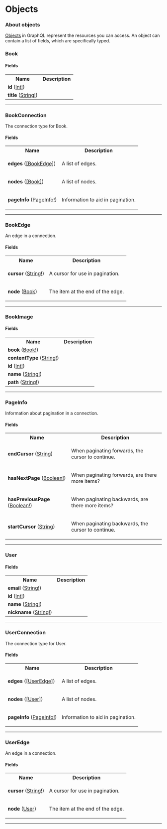 # Objects

### About objects

[Objects](https://graphql.github.io/graphql-spec/June2018/#sec-Objects) in GraphQL represent the resources you can access. An object can contain a list of fields, which are specifically typed.

### Book

  

#### Fields

<table>
  <tr>
    <th>Name</th>
    <th>Description</th>
  </tr>
  <tr>
    <td><strong>id</strong> (<a href="scalars.md#int">Int!</a>)</td> 
    <td></td>
  </tr>
  <tr>
    <td><strong>title</strong> (<a href="scalars.md#string">String!</a>)</td> 
    <td></td>
  </tr>
</table>

---

### BookConnection

<p>The connection type for Book.</p>  

#### Fields

<table>
  <tr>
    <th>Name</th>
    <th>Description</th>
  </tr>
  <tr>
    <td><strong>edges</strong> (<a href="objects.md#bookedge">[BookEdge]</a>)</td> 
    <td><p>A list of edges.</p></td>
  </tr>
  <tr>
    <td><strong>nodes</strong> (<a href="objects.md#book">[Book]</a>)</td> 
    <td><p>A list of nodes.</p></td>
  </tr>
  <tr>
    <td><strong>pageInfo</strong> (<a href="objects.md#pageinfo">PageInfo!</a>)</td> 
    <td><p>Information to aid in pagination.</p></td>
  </tr>
</table>

---

### BookEdge

<p>An edge in a connection.</p>  

#### Fields

<table>
  <tr>
    <th>Name</th>
    <th>Description</th>
  </tr>
  <tr>
    <td><strong>cursor</strong> (<a href="scalars.md#string">String!</a>)</td> 
    <td><p>A cursor for use in pagination.</p></td>
  </tr>
  <tr>
    <td><strong>node</strong> (<a href="objects.md#book">Book</a>)</td> 
    <td><p>The item at the end of the edge.</p></td>
  </tr>
</table>

---

### BookImage

  

#### Fields

<table>
  <tr>
    <th>Name</th>
    <th>Description</th>
  </tr>
  <tr>
    <td><strong>book</strong> (<a href="objects.md#book">Book!</a>)</td> 
    <td></td>
  </tr>
  <tr>
    <td><strong>contentType</strong> (<a href="scalars.md#string">String!</a>)</td> 
    <td></td>
  </tr>
  <tr>
    <td><strong>id</strong> (<a href="scalars.md#int">Int!</a>)</td> 
    <td></td>
  </tr>
  <tr>
    <td><strong>name</strong> (<a href="scalars.md#string">String!</a>)</td> 
    <td></td>
  </tr>
  <tr>
    <td><strong>path</strong> (<a href="scalars.md#string">String!</a>)</td> 
    <td></td>
  </tr>
</table>

---

### PageInfo

<p>Information about pagination in a connection.</p>  

#### Fields

<table>
  <tr>
    <th>Name</th>
    <th>Description</th>
  </tr>
  <tr>
    <td><strong>endCursor</strong> (<a href="scalars.md#string">String</a>)</td> 
    <td><p>When paginating forwards, the cursor to continue.</p></td>
  </tr>
  <tr>
    <td><strong>hasNextPage</strong> (<a href="scalars.md#boolean">Boolean!</a>)</td> 
    <td><p>When paginating forwards, are there more items?</p></td>
  </tr>
  <tr>
    <td><strong>hasPreviousPage</strong> (<a href="scalars.md#boolean">Boolean!</a>)</td> 
    <td><p>When paginating backwards, are there more items?</p></td>
  </tr>
  <tr>
    <td><strong>startCursor</strong> (<a href="scalars.md#string">String</a>)</td> 
    <td><p>When paginating backwards, the cursor to continue.</p></td>
  </tr>
</table>

---

### User

  

#### Fields

<table>
  <tr>
    <th>Name</th>
    <th>Description</th>
  </tr>
  <tr>
    <td><strong>email</strong> (<a href="scalars.md#string">String!</a>)</td> 
    <td></td>
  </tr>
  <tr>
    <td><strong>id</strong> (<a href="scalars.md#int">Int!</a>)</td> 
    <td></td>
  </tr>
  <tr>
    <td><strong>name</strong> (<a href="scalars.md#string">String!</a>)</td> 
    <td></td>
  </tr>
  <tr>
    <td><strong>nickname</strong> (<a href="scalars.md#string">String!</a>)</td> 
    <td></td>
  </tr>
</table>

---

### UserConnection

<p>The connection type for User.</p>  

#### Fields

<table>
  <tr>
    <th>Name</th>
    <th>Description</th>
  </tr>
  <tr>
    <td><strong>edges</strong> (<a href="objects.md#useredge">[UserEdge]</a>)</td> 
    <td><p>A list of edges.</p></td>
  </tr>
  <tr>
    <td><strong>nodes</strong> (<a href="objects.md#user">[User]</a>)</td> 
    <td><p>A list of nodes.</p></td>
  </tr>
  <tr>
    <td><strong>pageInfo</strong> (<a href="objects.md#pageinfo">PageInfo!</a>)</td> 
    <td><p>Information to aid in pagination.</p></td>
  </tr>
</table>

---

### UserEdge

<p>An edge in a connection.</p>  

#### Fields

<table>
  <tr>
    <th>Name</th>
    <th>Description</th>
  </tr>
  <tr>
    <td><strong>cursor</strong> (<a href="scalars.md#string">String!</a>)</td> 
    <td><p>A cursor for use in pagination.</p></td>
  </tr>
  <tr>
    <td><strong>node</strong> (<a href="objects.md#user">User</a>)</td> 
    <td><p>The item at the end of the edge.</p></td>
  </tr>
</table>

---